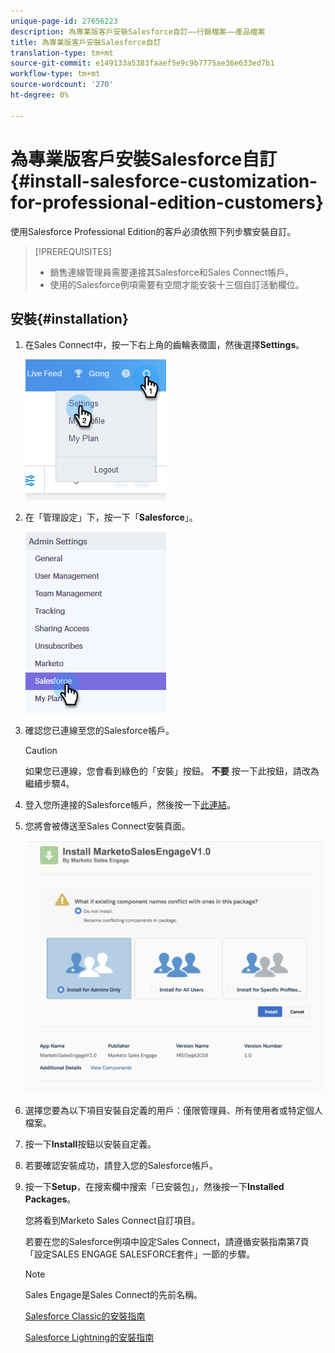 ```yaml
---
unique-page-id: 27656223
description: 為專業版客戶安裝Salesforce自訂——行銷檔案——產品檔案
title: 為專業版客戶安裝Salesforce自訂
translation-type: tm+mt
source-git-commit: e149133a5383faaef5e9c9b7775ae36e633ed7b1
workflow-type: tm+mt
source-wordcount: '270'
ht-degree: 0%

---
```



# 為專業版客戶安裝Salesforce自訂{#install-salesforce-customization-for-professional-edition-customers}

使用Salesforce Professional Edition的客戶必須依照下列步驟安裝自訂。

>[!PREREQUISITES]
>
>* 銷售連線管理員需要連接其Salesforce和Sales Connect帳戶。
>* 使用的Salesforce例項需要有空間才能安裝十三個自訂活動欄位。

>



## 安裝{#installation}

1. 在Sales Connect中，按一下右上角的齒輪表徵圖，然後選擇&#x200B;**Settings**。

   ![](assets/one-4.png)

1. 在「管理設定」下，按一下「**Salesforce**」。

   ![](assets/two-4.png)

1. 確認您已連線至您的Salesforce帳戶。

   >[!CAUTION]
   >
   >如果您已連線，您會看到綠色的「安裝」按鈕。 **不要** 按一下此按鈕，請改為繼續步驟4。

1. 登入您所連接的Salesforce帳戶，然後按一下[此連結](http://login.salesforce.com/packaging/installPackage.apexp?p0=04t0b000001oWEZ)。
1. 您將會被傳送至Sales Connect安裝頁面。

   ![](assets/install-package.png)

1. 選擇您要為以下項目安裝自定義的用戶：僅限管理員、所有使用者或特定個人檔案。
1. 按一下&#x200B;**Install**&#x200B;按鈕以安裝自定義。
1. 若要確認安裝成功，請登入您的Salesforce帳戶。
1. 按一下&#x200B;**Setup**，在搜索欄中搜索「已安裝包」，然後按一下&#x200B;**Installed Packages**。

   您將看到Marketo Sales Connect自訂項目。

   若要在您的Salesforce例項中設定Sales Connect，請遵循安裝指南第7頁「設定SALES ENGAGE SALESFORCE套件」一節的步驟。

   >[!NOTE]
   >
   >Sales Engage是Sales Connect的先前名稱。

   [Salesforce Classic的安裝指南](http://s3.amazonaws.com/tout-user-store/salesforce/assets/Marketo+Sales+Engage+For+Salesforce_+Installation+and+Success+Guide.pdf)

   [Salesforce Lightning的安裝指南](http://s3.amazonaws.com/tout-user-store/salesforce/assets/SF+Guide+for+Lightning.pdf)

